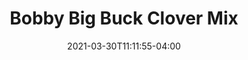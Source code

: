 ---
title: "Bobby Big Buck Clover Mix"
date: 2021-03-30T11:11:55-04:00
draft: false
tagline: "Long lasting, low maintenance, balances high forage quality with less than ideal soil conditions"
banner: "clover-banner.jpg"
image: "../clover-banner.jpg"
tax: "" #Legume, Brassica, Grass, Broadleaf
cycle: "Perennial" #Perennial
tags: ["Long lasting", "low maintenance"] #Attracts pollinators, bears traffic, etc
soil: "Well-drained"
ph: 6.8
stand: 3–5
planting: "Early Spring"
depth: 1/2
rate: 18–20
fertilizer: "Topdress 40 lbs P, 150 lbs K annually"
mowing: "Once in seeding year, subsequently biannual between June 15th and August 1st"
Blend:
   Alfalfa: "40%"
   June (Medium Red) Clover: "30%"
   Alsike Clover: "20%"
   Ladino Clover: "20%"
Images:
    alfalfa: "alfalfa-cover.jpg"
    red clover: "red-clover.jpg"
    alsike clover: "alsike-clover.jpg"
    ladino clover: "ladino.jpg"
---